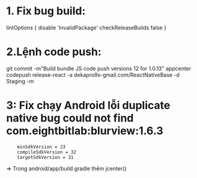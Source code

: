 # 1. Fix bug build:
   lintOptions {
   disable 'InvalidPackage'
   checkReleaseBuilds false
   }
# 2.Lệnh code push:
git commit -m"Build bundle JS code push versions 12 for 1.0.13"
appcenter codepush release-react -a dekapro9x-gmail.com/ReactNativeBase -d Staging -m

# 3: Fix chạy Android lỗi duplicate native bug could not find com.eightbitlab:blurview:1.6.3
        minSdkVersion = 23
        compileSdkVersion = 32
        targetSdkVersion = 31
=> Trong android/app/build.gradle thêm jcenter()


